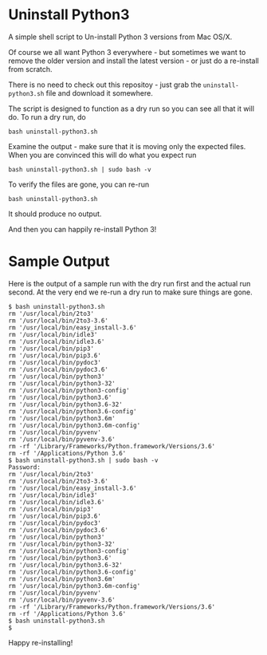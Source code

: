 # Uninstall Python3

A simple shell script to Un-install Python 3 versions from Mac OS/X.

Of course we all want Python 3 everywhere - but sometimes we want to remove the older version and install
the latest version - or just do a re-install from scratch.   

There is no need to check out this repositoy - just grab the `uninstall-python3.sh` file and download it
somewhere.

The script is designed to function as a dry run so you can see all that it will do.   To run a dry run, do

    bash uninstall-python3.sh

Examine the output - make sure that it is moving only the expected files.  When you are convinced this will do what you expect run

    bash uninstall-python3.sh | sudo bash -v

 To verify the files are gone, you can re-run

    bash uninstall-python3.sh

 It should produce no output.

 And then you can happily re-install Python 3!
 
 # Sample Output
 
 Here is the output of a sample run with the dry run first and the actual run second.  At the very
 end we re-run a dry run to make sure things are gone.
 
    $ bash uninstall-python3.sh
    rm '/usr/local/bin/2to3'
    rm '/usr/local/bin/2to3-3.6'
    rm '/usr/local/bin/easy_install-3.6'
    rm '/usr/local/bin/idle3'
    rm '/usr/local/bin/idle3.6'
    rm '/usr/local/bin/pip3'
    rm '/usr/local/bin/pip3.6'
    rm '/usr/local/bin/pydoc3'
    rm '/usr/local/bin/pydoc3.6'
    rm '/usr/local/bin/python3'
    rm '/usr/local/bin/python3-32'
    rm '/usr/local/bin/python3-config'
    rm '/usr/local/bin/python3.6'
    rm '/usr/local/bin/python3.6-32'
    rm '/usr/local/bin/python3.6-config'
    rm '/usr/local/bin/python3.6m'
    rm '/usr/local/bin/python3.6m-config'
    rm '/usr/local/bin/pyvenv'
    rm '/usr/local/bin/pyvenv-3.6'
    rm -rf '/Library/Frameworks/Python.framework/Versions/3.6'
    rm -rf '/Applications/Python 3.6'
    $ bash uninstall-python3.sh | sudo bash -v
    Password:
    rm '/usr/local/bin/2to3'
    rm '/usr/local/bin/2to3-3.6'
    rm '/usr/local/bin/easy_install-3.6'
    rm '/usr/local/bin/idle3'
    rm '/usr/local/bin/idle3.6'
    rm '/usr/local/bin/pip3'
    rm '/usr/local/bin/pip3.6'
    rm '/usr/local/bin/pydoc3'
    rm '/usr/local/bin/pydoc3.6'
    rm '/usr/local/bin/python3'
    rm '/usr/local/bin/python3-32'
    rm '/usr/local/bin/python3-config'
    rm '/usr/local/bin/python3.6'
    rm '/usr/local/bin/python3.6-32'
    rm '/usr/local/bin/python3.6-config'
    rm '/usr/local/bin/python3.6m'
    rm '/usr/local/bin/python3.6m-config'
    rm '/usr/local/bin/pyvenv'
    rm '/usr/local/bin/pyvenv-3.6'
    rm -rf '/Library/Frameworks/Python.framework/Versions/3.6'
    rm -rf '/Applications/Python 3.6'
    $ bash uninstall-python3.sh
    $

Happy re-installing!
